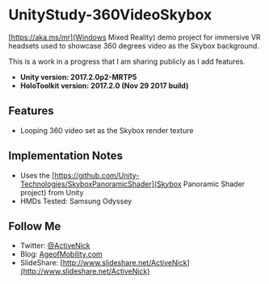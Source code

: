 # UnityStudy-360VideoSkybox
[https://aka.ms/mr](Windows Mixed Reality) demo project for immersive VR headsets used to showcase 360 degrees video as the Skybox background.

This is a work in a progress that I am sharing publicly as I add features. 

* **Unity version: 2017.2.0p2-MRTP5**
* **HoloToolkit version: 2017.2.0 (Nov 29 2017 build)**

## Features 

* Looping 360 video set as the Skybox render texture

## Implementation Notes

* Uses the [https://github.com/Unity-Technologies/SkyboxPanoramicShader](Skybox Panoramic Shader project) from Unity
* HMDs Tested: Samsung Odyssey

## Follow Me
* Twitter: [@ActiveNick](http://twitter.com/ActiveNick)
* Blog: [AgeofMobility.com](http://AgeofMobility.com)
* SlideShare: [http://www.slideshare.net/ActiveNick](http://www.slideshare.net/ActiveNick) 
